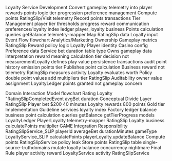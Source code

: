 Loyalty Service Development Convert gameplay telemetry into player rewards points logic tier progression preference management Compute points RatingSlip/Visit telemetry Record points transactions Tier Management player tier thresholds progress reward communication preferences/loyalty index ledger player_loyalty business Points calculation queries getBalance telemetry-mapper Map RatingSlip data Loyalty input Event Flow flowchart Analytics/Marketing Ownership Gameplay metrics RatingSlip Reward policy logic Loyalty Player identity Casino config Preference data Service bet duration table type Owns gameplay data interpretation reward meaning calculation tier decision not measurementLoyalty defines play value persistence transactions audit point history emission points tier Publishes point calculation Business reward not telemetry RatingSlip measures activity Loyalty evaluates worth Policy double point values add multipliers tier RatingSlip Auditability owner value assignment LoyaltyLedger points granted not gameplay concern

Domain Interaction Model flowchart Rating Loyalty "RatingSlipCompletedEvent avgBet duration Conceptual Divide Layer RatingSlip Player bet $200 40 minutes Loyalty rewards 800 points Gold tier Implementation Guideline services loyalty index Factory ledger balance business point calculation queries getBalance getTierProgress models LoyaltyLedger PlayerLoyalty telemetry-mapper RatingSlip Loyalty business calculatePoints multiplier GAME Integration Responsibility RatingSlipService_SLIP playerId averageBet durationMinutes gameType LoyaltyService_SLIP calculatePoints playerLoyalty.updateBalance Compute points RatingSlipService policy leak Store points RatingSlip table single-source-truthdomains mutate loyalty balance concurrency nightmare Final Rule player activity reward LoyaltyService activity RatingSlipService
